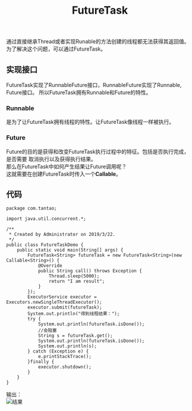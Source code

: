 ﻿---
layout: post
title: FutureTask
tags:
- thread
categories: java
description: FutureTask
---
通过直接继承Thread或者实现Runable的方法创建的线程都无法获得其返回值。为了解决这个问题，可以通过FutureTask。  

<!-- more -->

## 实现接口  
FutureTask实现了RunnableFuture接口，RunnableFuture实现了Runnable, Future接口。
所以FutureTask拥有Runnable和Future的特性。  
### Runnable  
是为了让FutureTask拥有线程的特性。让FutureTask像线程一样被执行。  
### Future  
Future的目的是获得和改变FutureTask执行过程中的特征。包括是否执行完成，是否需要
取消执行以及获得执行结果。  
那么在FutureTask中如何产生结果让Future调用呢？  
这就需要在创建FutureTask时传入一个**Callable**。  
## 代码
```
package com.tantao;

import java.util.concurrent.*;

/**
 * Created by Administrator on 2019/3/22.
 */
public class FutureTaskDemo {
    public static void main(String[] args) {
        FutureTask<String> futureTask = new FutureTask<String>(new Callable<String>() {
            @Override
            public String call() throws Exception {
                Thread.sleep(5000);
                return "I am result";
            }
        });
        ExecutorService executor = Executors.newSingleThreadExecutor();
        executor.submit(futureTask);
        System.out.println("得到线程结果：");
        try {
            System.out.println(futureTask.isDone());
            //会阻塞
            String s = futureTask.get();
            System.out.println(futureTask.isDone());
            System.out.println(s);
        } catch (Exception e) {
            e.printStackTrace();
        }finally {
            executor.shutdown();
        }
    }
}
```
输出：  
![结果](\assets\img\futureTask_1.jpg)  


